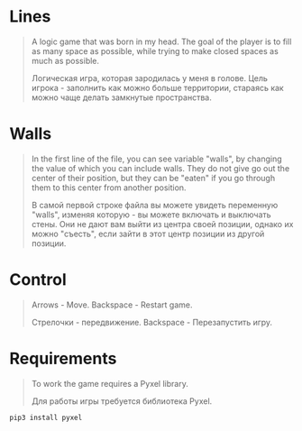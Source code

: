 # Lines
> A logic game that was born in my head. The goal of the player is to fill as many space as possible, while trying to make closed spaces as much as possible.
> <p> Логическая игра, которая зародилась у меня в голове. Цель игрока - заполнить как можно больше территории, стараясь как можно чаще делать замкнутые пространства.
# Walls
> In the first line of the file, you can see variable "walls", by changing the value of which you can include walls. They do not give go out the center of their position, but they can be "eaten" if you go through them to this center from another position.
> <p> В самой первой строке файла вы можете увидеть переменную "walls", изменяя которую - вы можете включать и выключать стены. Они не дают вам выйти из центра своей позиции, однако их можно "съесть", если зайти в этот центр позиции из другой позиции.
# Control
> Arrows - Move. Backspace - Restart game.
> <p> Стрелочки - передвижение. Backspace - Перезапустить игру.
# Requirements
> To work the game requires a Pyxel library.
> <p>Для работы игры требуется библиотека Pyxel.
```
pip3 install pyxel
```
